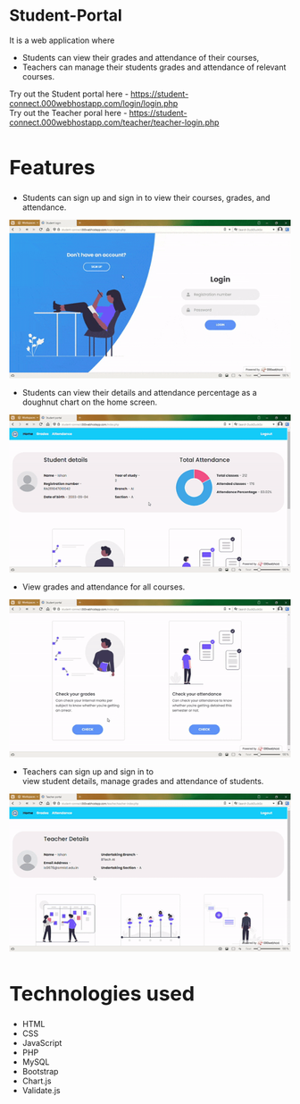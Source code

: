 # Student-Portal
It is a web application where
<br>
* Students can view their grades and attendance of their courses,<br>
* Teachers can manage their students grades and attendance of relevant courses.

Try out the Student portal here - https://student-connect.000webhostapp.com/login/login.php
<br>
Try out the Teacher poral here - https://student-connect.000webhostapp.com/teacher/teacher-login.php
<br>
<h1 style="font-size: 36px;">Features</h1>

* Students can sign up and sign in to view their courses, grades, and attendance.<br>

![](https://github.com/ishan9678/Student-Portal/blob/main/gif/ezgif.com-optimize.gif)

* Students can view their details and attendance percentage as a doughnut chart on the home screen.<br>

![](https://github.com/ishan9678/Student-Portal/blob/main/gif/ezgif.com-video-to-gif.gif)

* View grades and attendance for all courses.<br>

![](https://github.com/ishan9678/Student-Portal/blob/main/gif/ezgif.com-optimize%20(1).gif)

* Teachers can sign up and sign in to<br>
  view student details, manage grades and attendance of students.<br>

![](https://github.com/ishan9678/Student-Portal/blob/main/gif/ezgif.com-video-to-gif%20(1).gif)

<h1 style="font-size: 36px;">Technologies used</h1>

* HTML
* CSS
* JavaScript
* PHP
* MySQL
* Bootstrap
* Chart.js
* Validate.js
